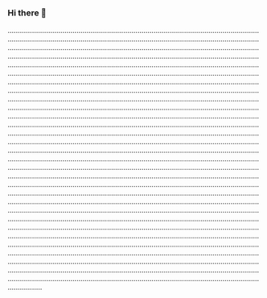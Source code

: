 ### Hi there 👋

.........................................................................................................................................................................................................................................................................................................................................................................................................................................................................................................................................................................................................................................................................................................................................................................................................................................................................................................................................................................................................................................................................................................................................................................................................................................................................................................................................................................................................................................................................................................................................................................................................................................................................................................................................................................................................................................................................................................................................................................................................................................................................................................................................................................................................................................................................................................................................................................................................................................................................................................................................................................................................................................................................................................................................................................................................................................................................................................................................................................................................................................................................................................................................................................................................................................................................................................................................................................................................................................................................................................................................................................................................................................................................................................................................................................................................................................................................................